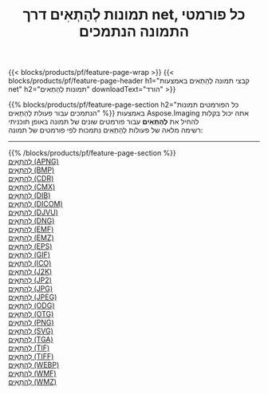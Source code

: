 ﻿---
title: תמונות לְהַתְאִים דרך net, כל פורמטי התמונה הנתמכים 
weight: 3920
url: /he/net/adjust 
lang: he
langdirlevel: 2
locales: zh-hans,ja,it,ru,de,es,fr,nl,id,lt,pl,pt,vi,tr,ko,zh-hant,ar,hi,th,sv,cs,uk,he
description: באמצעות Aspose.Imaging תוכל בקלות לְהַתְאִים תמונות באמצעות net
---

{{< blocks/products/pf/feature-page-wrap >}}
{{< blocks/products/pf/feature-page-header h1="קבצי תמונה לְהַתְאִים באמצעות net" h2="תמונות לְהַתְאִים" downloadText="הורד" >}}


{{% blocks/products/pf/feature-page-section  h2="כל הפורמטים  תמונות הנתמכים עבור פעולת לְהַתְאִים" %}}
באמצעות Aspose.Imaging אתה יכול בקלות להחיל את **לְהַתְאִים** עבור פורמטים שונים של תמונה באופן תוכניתי
<br/>
רשימה מלאה של פעולות לְהַתְאִים נתמכות לפי פורמטים של תמונה:
<hr/>
{{% /blocks/products/pf/feature-page-section %}}
<div class="container-fluid productfamilypage bg-gray">
    <div class="convertypes bg-gray agp-content section">
        <div class="container">
		<div class="row other-converters">
		    <div class='col-md-2 other-converter remove-lp remove-rp'><a href="/imaging/he/net/adjust/apng" >לְהַתְאִים (APNG)</a></div><div class='col-md-2 other-converter remove-lp remove-rp'><a href="/imaging/he/net/adjust/bmp" >לְהַתְאִים (BMP)</a></div><div class='col-md-2 other-converter remove-lp remove-rp'><a href="/imaging/he/net/adjust/cdr" >לְהַתְאִים (CDR)</a></div><div class='col-md-2 other-converter remove-lp remove-rp'><a href="/imaging/he/net/adjust/cmx" >לְהַתְאִים (CMX)</a></div><div class='col-md-2 other-converter remove-lp remove-rp'><a href="/imaging/he/net/adjust/dib" >לְהַתְאִים (DIB)</a></div><div class='col-md-2 other-converter remove-lp remove-rp'><a href="/imaging/he/net/adjust/dicom" >לְהַתְאִים (DICOM)</a></div><div class='col-md-2 other-converter remove-lp remove-rp'><a href="/imaging/he/net/adjust/djvu" >לְהַתְאִים (DJVU)</a></div><div class='col-md-2 other-converter remove-lp remove-rp'><a href="/imaging/he/net/adjust/dng" >לְהַתְאִים (DNG)</a></div><div class='col-md-2 other-converter remove-lp remove-rp'><a href="/imaging/he/net/adjust/emf" >לְהַתְאִים (EMF)</a></div><div class='col-md-2 other-converter remove-lp remove-rp'><a href="/imaging/he/net/adjust/emz" >לְהַתְאִים (EMZ)</a></div><div class='col-md-2 other-converter remove-lp remove-rp'><a href="/imaging/he/net/adjust/eps" >לְהַתְאִים (EPS)</a></div><div class='col-md-2 other-converter remove-lp remove-rp'><a href="/imaging/he/net/adjust/gif" >לְהַתְאִים (GIF)</a></div><div class='col-md-2 other-converter remove-lp remove-rp'><a href="/imaging/he/net/adjust/ico" >לְהַתְאִים (ICO)</a></div><div class='col-md-2 other-converter remove-lp remove-rp'><a href="/imaging/he/net/adjust/j2k" >לְהַתְאִים (J2K)</a></div><div class='col-md-2 other-converter remove-lp remove-rp'><a href="/imaging/he/net/adjust/jp2" >לְהַתְאִים (JP2)</a></div><div class='col-md-2 other-converter remove-lp remove-rp'><a href="/imaging/he/net/adjust/jpg" >לְהַתְאִים (JPG)</a></div><div class='col-md-2 other-converter remove-lp remove-rp'><a href="/imaging/he/net/adjust/jpeg" >לְהַתְאִים (JPEG)</a></div><div class='col-md-2 other-converter remove-lp remove-rp'><a href="/imaging/he/net/adjust/odg" >לְהַתְאִים (ODG)</a></div><div class='col-md-2 other-converter remove-lp remove-rp'><a href="/imaging/he/net/adjust/otg" >לְהַתְאִים (OTG)</a></div><div class='col-md-2 other-converter remove-lp remove-rp'><a href="/imaging/he/net/adjust/png" >לְהַתְאִים (PNG)</a></div><div class='col-md-2 other-converter remove-lp remove-rp'><a href="/imaging/he/net/adjust/svg" >לְהַתְאִים (SVG)</a></div><div class='col-md-2 other-converter remove-lp remove-rp'><a href="/imaging/he/net/adjust/tga" >לְהַתְאִים (TGA)</a></div><div class='col-md-2 other-converter remove-lp remove-rp'><a href="/imaging/he/net/adjust/tif" >לְהַתְאִים (TIF)</a></div><div class='col-md-2 other-converter remove-lp remove-rp'><a href="/imaging/he/net/adjust/tiff" >לְהַתְאִים (TIFF)</a></div><div class='col-md-2 other-converter remove-lp remove-rp'><a href="/imaging/he/net/adjust/webp" >לְהַתְאִים (WEBP)</a></div><div class='col-md-2 other-converter remove-lp remove-rp'><a href="/imaging/he/net/adjust/wmf" >לְהַתְאִים (WMF)</a></div><div class='col-md-2 other-converter remove-lp remove-rp'><a href="/imaging/he/net/adjust/wmz" >לְהַתְאִים (WMZ)</a></div>
                </div>
        </div>
    </div>
</div>
<br/>
